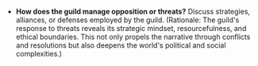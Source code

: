 - **How does the guild manage opposition or threats?** Discuss strategies, alliances, or defenses employed by the guild. (Rationale: The guild's response to threats reveals its strategic mindset, resourcefulness, and ethical boundaries. This not only propels the narrative through conflicts and resolutions but also deepens the world's political and social complexities.)